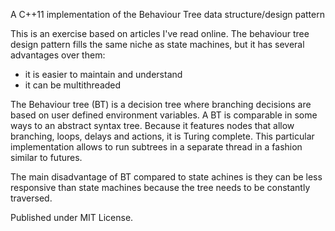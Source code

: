 A C++11 implementation of the Behaviour Tree data structure/design pattern

This is an exercise based on articles I've read online.
The behaviour tree design pattern fills the same niche as state machines,
but it has several advantages over them:
- it is easier to maintain and understand
- it can be multithreaded

The Behaviour tree (BT) is a decision tree where branching decisions are  
based on user defined environment variables.
A BT is comparable in some ways to an abstract syntax tree. 
Because it features nodes that allow branching, loops, delays and actions, it is 
Turing complete.
This particular implementation allows to run subtrees in a separate thread in a
fashion similar to futures.

The main disadvantage of BT compared to state achines is they can be 
less responsive than state machines because the tree needs to be 
constantly traversed.

Published under MIT License.
